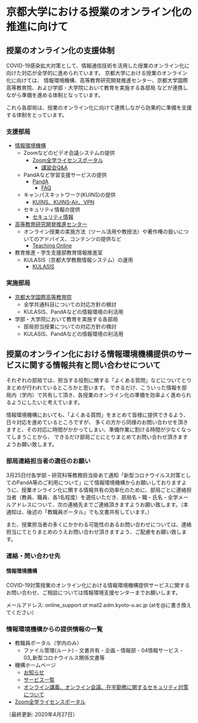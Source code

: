 # 京都大学における授業のオンライン化の推進に向けて

## 授業のオンライン化の支援体制

COVID-19感染拡大対策として、情報通信技術を活用した授業のオンライン化に向けた対応が全学的に進められています。
京都大学における授業のオンライン化に向けては、
情報環境機構、高等教育研究開発推進センター、京都大学国際高等教育院、および学部・大学院において教育を実施する各部局
などが連携しながら準備を進める体制となっています。

これら各部局は、授業のオンライン化に向けて連携しながら効果的に準備を支援する体制をとっています。

### 支援部局

- [情報環境機構](http://www.iimc.kyoto-u.ac.jp/)
  - Zoomなどのビデオ会議システムの提供
    - [Zoom全学ライセンスポータル](https://kyoto-u.github.io/online-edu/zoom)
      - [講習会Q&A](https://kubar.rd.iimc.kyoto-u.ac.jp/zoom/qa.html)
  - PandAなど学習支援サービスの提供
    - [PandA](http://www.iimc.kyoto-u.ac.jp/ja/services/lms/)
      - [FAQ](http://www.iimc.kyoto-u.ac.jp/ja/faq/lms/panda/)
  - キャンパスネットワーク(KUINS)の提供
    - [KUINS、KUINS-Air、VPN](https://www.iimc.kyoto-u.ac.jp/ja/services/kuins/)
  - セキュリティ情報の提供
    - [セキュリティ情報](http://www.iimc.kyoto-u.ac.jp/ja/whatsnew/security/index.html)
- [高等教育研究開発推進センター](https://www.highedu.kyoto-u.ac.jp/)
  - オンライン授業の実施方法（ツール活用や教授法）や著作権の扱いについてのアドバイス、コンテンツの提供など
    - [Teaching Online](https://www.highedu.kyoto-u.ac.jp/connect/teachingonline/)
- 教育推進・学生支援部教育情報推進室
  - KULASIS（京都大学教務情報システム）の運用
    - [KULASIS](https://www.z.k.kyoto-u.ac.jp/freshman-guide/kulasis)

### 実施部局

- [京都大学国際高等教育院](https://www.z.k.kyoto-u.ac.jp/)
  - 全学共通科目についての対応方針の検討
  - KULASIS、PandAなどの情報環境の利活用
- 学部・大学院において教育を実施する各部局
  - 部局担当授業についての対応方針の検討
  - KULASIS、PandAなどの情報環境の利活用
  
## 授業のオンライン化における情報環境機構提供のサービスに関する情報共有と問い合わせについて

それぞれの部局では、担当する役割に関する「よくある質問」などについてとりまとめが行われているところかと思います。
できるだけ、こういった情報を部局内（学内）で共有して頂き、各授業のオンライン化の準備を効率よく進められるようにしたいと考えています。

情報環境機構においても、「よくある質問」をまとめて皆様に提供できるよう、日々対応を進めているところですが、
多くの方から同様のお問い合わせを頂きますと、その対応に時間がかかってしまい、準備作業に割ける時間が少なくなってしまうことから、
できるだけ部局ごとにとりまとめてお問い合わせ頂きますようお願い致します。

### 部局連絡担当者の選任のお願い

3月25日付各学部・研究科等教務担当掛あて通知「新型コロナウイルス対策としてのPandA等のご利用について」にて情報環境機構からお願いしておりますように、授業オンライン化に関する情報共有の効率化のために、部局ごとに連絡担当者（教員、職員、各1名程度）を選任いただき、部局名・職・氏名・全学メールアドレスについて、次の連絡先までご連絡頂きますようお願い致します。（本通知は、後述の「教職員ポータル」でも文書共有しています。）

また、授業担当者の多くにかかわる可能性のあるお問い合わせについては、連絡担当にてとりまとめのうえお問い合わせ頂きますよう、ご配慮をお願い致します。

### 連絡・問い合わせ先

#### 情報環境機構

COVID-19対策授業のオンライン化における情報環境機構提供サービスに関するお問い合わせ、ご相談については情報環境支援センターまでお願いします。

メールアドレス: online_support _at_ mail2.adm.kyoto-u.ac.jp (atを@に書き換えてください）

### 情報環境機構からの提供情報の一覧

- 教職員ポータル（学内のみ）
  - ファイル管理(ルート) - 文書共有 - 企画・情報部 - 04情報サービス - 03_新型コロナウイルス関係文書等
- 機構ホームページ
  - [お知らせ](http://www.iimc.kyoto-u.ac.jp/ja/whatsnew/information/)
  - [サービス一覧](http://www.iimc.kyoto-u.ac.jp/ja/services/)
  - [オンライン講義、オンライン会議、在宅勤務に関するセキュリティ対策について](http://www.iimc.kyoto-u.ac.jp/ja/whatsnew/security/index.html)
- [Zoom全学ライセンスポータル](https://kyoto-u.github.io/online-edu/zoom)

（最終更新: 2020年4月27日）
